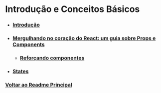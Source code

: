 # Introdução e Conceitos Básicos

- ### [Introdução](./introducao.md)

- ### [Mergulhando no coração do React: um guia sobre Props e Components](./Props_Components.md)

    - ### [Reforçando componentes](./reforcando-componentes.md)

- ### [States](./states.md)



### [Voltar ao Readme Principal](../../readme.md)